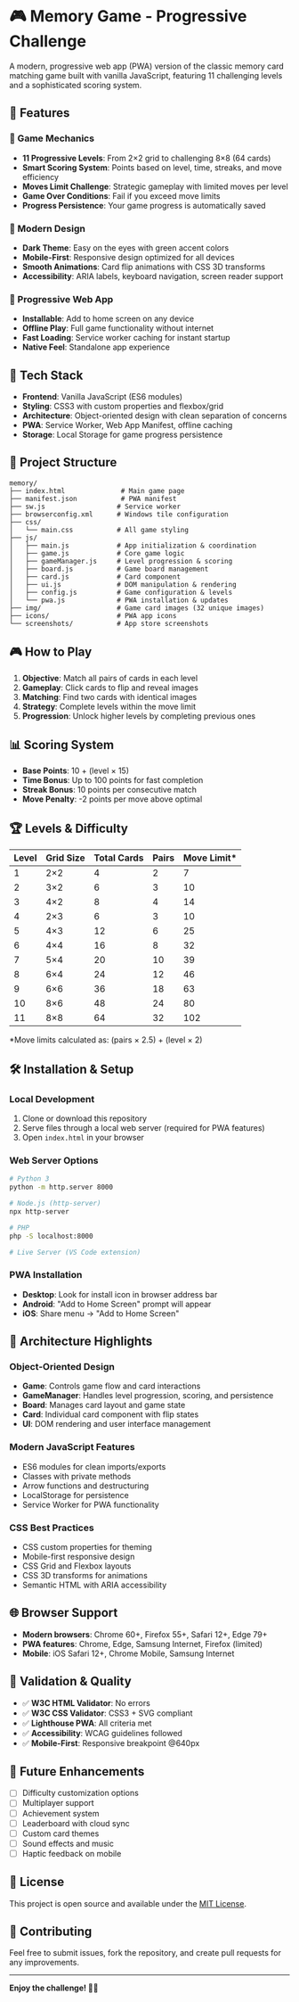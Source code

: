 # 🎮 Memory Game - Progressive Challenge

A modern, progressive web app (PWA) version of the classic memory card matching game built with vanilla JavaScript, featuring 11 challenging levels and a sophisticated scoring system.

## 🌟 Features

### 🎯 Game Mechanics
- **11 Progressive Levels**: From 2×2 grid to challenging 8×8 (64 cards)
- **Smart Scoring System**: Points based on level, time, streaks, and move efficiency
- **Moves Limit Challenge**: Strategic gameplay with limited moves per level
- **Game Over Conditions**: Fail if you exceed move limits
- **Progress Persistence**: Your game progress is automatically saved

### 🎨 Modern Design
- **Dark Theme**: Easy on the eyes with green accent colors
- **Mobile-First**: Responsive design optimized for all devices
- **Smooth Animations**: Card flip animations with CSS 3D transforms
- **Accessibility**: ARIA labels, keyboard navigation, screen reader support

### 📱 Progressive Web App
- **Installable**: Add to home screen on any device
- **Offline Play**: Full game functionality without internet
- **Fast Loading**: Service worker caching for instant startup
- **Native Feel**: Standalone app experience

## 🚀 Tech Stack

- **Frontend**: Vanilla JavaScript (ES6 modules)
- **Styling**: CSS3 with custom properties and flexbox/grid
- **Architecture**: Object-oriented design with clean separation of concerns
- **PWA**: Service Worker, Web App Manifest, offline caching
- **Storage**: Local Storage for game progress persistence

## 📂 Project Structure

```
memory/
├── index.html              # Main game page
├── manifest.json           # PWA manifest
├── sw.js                  # Service worker
├── browserconfig.xml      # Windows tile configuration
├── css/
│   └── main.css           # All game styling
├── js/
│   ├── main.js            # App initialization & coordination
│   ├── game.js            # Core game logic
│   ├── gameManager.js     # Level progression & scoring
│   ├── board.js           # Game board management
│   ├── card.js            # Card component
│   ├── ui.js              # DOM manipulation & rendering
│   ├── config.js          # Game configuration & levels
│   └── pwa.js             # PWA installation & updates
├── img/                   # Game card images (32 unique images)
├── icons/                 # PWA app icons
└── screenshots/           # App store screenshots
```

## 🎮 How to Play

1. **Objective**: Match all pairs of cards in each level
2. **Gameplay**: Click cards to flip and reveal images
3. **Matching**: Find two cards with identical images
4. **Strategy**: Complete levels within the move limit
5. **Progression**: Unlock higher levels by completing previous ones

## 📊 Scoring System

- **Base Points**: 10 + (level × 15)
- **Time Bonus**: Up to 100 points for fast completion
- **Streak Bonus**: 10 points per consecutive match
- **Move Penalty**: -2 points per move above optimal

## 🏆 Levels & Difficulty

| Level | Grid Size | Total Cards | Pairs | Move Limit* |
|-------|-----------|-------------|--------|-------------|
| 1     | 2×2       | 4          | 2      | 7           |
| 2     | 3×2       | 6          | 3      | 10          |
| 3     | 4×2       | 8          | 4      | 14          |
| 4     | 2×3       | 6          | 3      | 10          |
| 5     | 4×3       | 12         | 6      | 25          |
| 6     | 4×4       | 16         | 8      | 32          |
| 7     | 5×4       | 20         | 10     | 39          |
| 8     | 6×4       | 24         | 12     | 46          |
| 9     | 6×6       | 36         | 18     | 63          |
| 10    | 8×6       | 48         | 24     | 80          |
| 11    | 8×8       | 64         | 32     | 102         |

*Move limits calculated as: (pairs × 2.5) + (level × 2)

## 🛠️ Installation & Setup

### Local Development
1. Clone or download this repository
2. Serve files through a local web server (required for PWA features)
3. Open `index.html` in your browser

### Web Server Options
```bash
# Python 3
python -m http.server 8000

# Node.js (http-server)
npx http-server

# PHP
php -S localhost:8000

# Live Server (VS Code extension)
```

### PWA Installation
- **Desktop**: Look for install icon in browser address bar
- **Android**: "Add to Home Screen" prompt will appear
- **iOS**: Share menu → "Add to Home Screen"

## 🧩 Architecture Highlights

### Object-Oriented Design
- **Game**: Controls game flow and card interactions
- **GameManager**: Handles level progression, scoring, and persistence
- **Board**: Manages card layout and game state
- **Card**: Individual card component with flip states
- **UI**: DOM rendering and user interface management

### Modern JavaScript Features
- ES6 modules for clean imports/exports
- Classes with private methods
- Arrow functions and destructuring
- LocalStorage for persistence
- Service Worker for PWA functionality

### CSS Best Practices
- CSS custom properties for theming
- Mobile-first responsive design
- CSS Grid and Flexbox layouts
- CSS 3D transforms for animations
- Semantic HTML with ARIA accessibility

## 🌐 Browser Support

- **Modern browsers**: Chrome 60+, Firefox 55+, Safari 12+, Edge 79+
- **PWA features**: Chrome, Edge, Samsung Internet, Firefox (limited)
- **Mobile**: iOS Safari 12+, Chrome Mobile, Samsung Internet

## 📝 Validation & Quality

- ✅ **W3C HTML Validator**: No errors
- ✅ **W3C CSS Validator**: CSS3 + SVG compliant
- ✅ **Lighthouse PWA**: All criteria met
- ✅ **Accessibility**: WCAG guidelines followed
- ✅ **Mobile-First**: Responsive breakpoint @640px

## 🎯 Future Enhancements

- [ ] Difficulty customization options
- [ ] Multiplayer support
- [ ] Achievement system
- [ ] Leaderboard with cloud sync
- [ ] Custom card themes
- [ ] Sound effects and music
- [ ] Haptic feedback on mobile

## 📜 License

This project is open source and available under the [MIT License](LICENSE).

## 🤝 Contributing

Feel free to submit issues, fork the repository, and create pull requests for any improvements.

---

**Enjoy the challenge! 🧠💪**